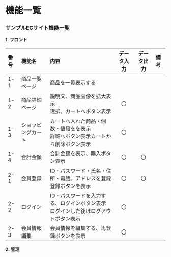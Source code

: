 # 機能一覧
### サンプルECサイト機能一覧

**1. フロント**

|番号|機能名|内容|データ入力|データ出力|備考|
|:---|:---|:---|:---:|:---:|:---|
|1-1|商品一覧ページ|商品を一覧表示する||||
|1-2|商品詳細ページ|説明文、商品画像を拡大表示<br>選択、カートへボタン表示|〇|||
|1-3|ショッピングカート|カートへ入れた商品・個数・値段をを表示<br>詳細へボタン表示カートから削除ボタン表示|〇|||
|1-4|合計金額|合計金額を表示、購入ボタン表示|〇|〇||
|2-1|会員登録|ID・パスワード・氏名・住所・電話。アドレスを登録<br>登録ボタンを表示|〇|〇||
|2-2|ログイン|ID・パスワードを入力する、ログインボタン表示<br>ログインした後はログアウトボタン表示|〇|||
|2-3|会員情報編集|会員情報を編集する、再登録ボタンを表示|〇|||

**2. 管理**

